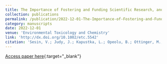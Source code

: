 ```yaml
---
title: The Importance of Fostering and Funding Scientific Research, and its Relevance to Environmental Toxicology and Chemistry
collection: publications
permalink: /publication/2022-12-01-The-Importance-of-Fostering-and-Funding-Scientific-Research-and-its-Relevance-to-Environmental-Toxicology-and-Chemistry
category: manuscripts
date: 2022-12-01
venue: 'Environmental Toxicology and Chemistry'
link: 'http://dx.doi.org/10.1002/etc.5542'
citation: 'Sesin, V.; Judy, J.; Kapustka, L.; Opeolu, B.; Ottinger, M.; Bertsch, P.; Wang, Y.; Lazorchak, J.; **Smythe, T.**; Stahl, R. The Importance of Fostering and Funding Scientific Research, and its Relevance to Environmental Toxicology and Chemistry. <i>Environmental Toxicology and Chemistry</i> <b>2022</b>, <i>42</i> (3), 581–593. DOI: 10.1002/etc.5542'
---
```

[Access paper here](http://dx.doi.org/10.1002/etc.5542){:target="_blank"}
